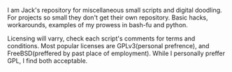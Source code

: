 I am Jack's repository for miscellaneous small scripts and digital doodling.
For projects so small they don't get their own repository. Basic hacks,
workarounds, examples of my prowess in bash-fu and python.

Licensing will varry, check each script's comments for terms and conditions.
Most popular licenses are GPLv3(personal prefrence), and FreeBSD(preffered by
past place of employment). While I personally preffer GPL, I find both
acceptable.
